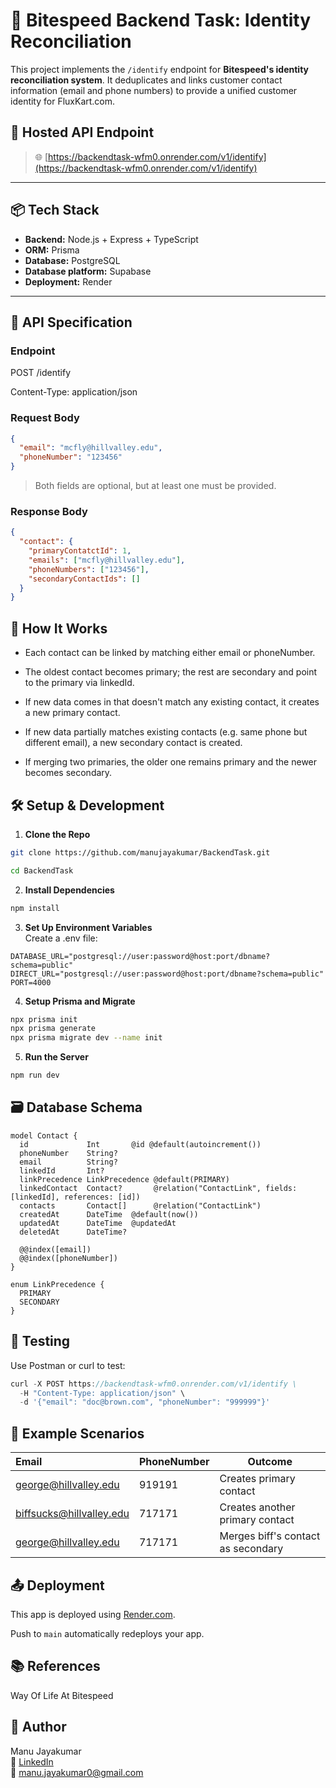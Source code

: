 # 🧠 Bitespeed Backend Task: Identity Reconciliation


This project implements the `/identify` endpoint for **Bitespeed's identity reconciliation system**. It deduplicates and links customer contact information (email and phone numbers) to provide a unified customer identity for FluxKart.com.

## 🔗 Hosted API Endpoint

> 🌐 [https://backendtask-wfm0.onrender.com/v1/identify](https://backendtask-wfm0.onrender.com/v1/identify)

---

## 📦 Tech Stack

- **Backend:** Node.js + Express + TypeScript
- **ORM:** Prisma
- **Database:** PostgreSQL
- **Database platform:** Supabase
- **Deployment:** Render
---

## 📘 API Specification

### Endpoint

POST /identify 

Content-Type: application/json

### Request Body

```json
{
  "email": "mcfly@hillvalley.edu",
  "phoneNumber": "123456"
}
```

>Both fields are optional, but at least one must be provided.

### Response Body
```json
{
  "contact": {
    "primaryContatctId": 1,
    "emails": ["mcfly@hillvalley.edu"],
    "phoneNumbers": ["123456"],
    "secondaryContactIds": []
  }
}
```
## 🧠 How It Works

- Each contact can be linked by matching either email or phoneNumber.

- The oldest contact becomes primary; the rest are secondary and point to the primary via linkedId.

- If new data comes in that doesn't match any existing contact, it creates a new primary contact.

- If new data partially matches existing contacts (e.g. same phone but different email), a new secondary contact is created.

- If merging two primaries, the older one remains primary and the newer becomes secondary.

## 🛠️ Setup & Development

1. **Clone the Repo**
```Bash
git clone https://github.com/manujayakumar/BackendTask.git

cd BackendTask
```
2. **Install Dependencies**
```Bash
npm install
```
3. **Set Up Environment Variables** </br>
Create a .env file:

```env
DATABASE_URL="postgresql://user:password@host:port/dbname?schema=public"
DIRECT_URL="postgresql://user:password@host:port/dbname?schema=public"
PORT=4000
```
4. **Setup Prisma and Migrate**
```bash
npx prisma init
npx prisma generate
npx prisma migrate dev --name init
```
5. **Run the Server**
```bash
npm run dev
```
## 🗃️ Database Schema
```prisma
model Contact {
  id             Int       @id @default(autoincrement())
  phoneNumber    String?   
  email          String?   
  linkedId       Int?      
  linkPrecedence LinkPrecedence @default(PRIMARY)
  linkedContact  Contact?       @relation("ContactLink", fields: [linkedId], references: [id])
  contacts       Contact[]      @relation("ContactLink")
  createdAt      DateTime  @default(now())
  updatedAt      DateTime  @updatedAt
  deletedAt      DateTime?

  @@index([email])
  @@index([phoneNumber])
}

enum LinkPrecedence {
  PRIMARY
  SECONDARY
}
```
## 🧪 Testing
Use Postman or curl to test:

```js
curl -X POST https://backendtask-wfm0.onrender.com/v1/identify \
  -H "Content-Type: application/json" \
  -d '{"email": "doc@brown.com", "phoneNumber": "999999"}'
```
## 🧾 Example Scenarios

| Email |	PhoneNumber |	Outcome |
|:------|:------------|---------|
| george@hillvalley.edu	| 919191	| Creates primary contact |
| biffsucks@hillvalley.edu | 717171	| Creates another primary contact |
| george@hillvalley.edu	| 717171	| Merges biff's contact as secondary |

## 📤 Deployment
This app is deployed using [Render.com](https://render.com/).

Push to `main` automatically redeploys your app.

## 📚 References
Way Of Life At Bitespeed

## 🤝 Author
Manu Jayakumar</br>
💼 [LinkedIn](https://www.linkedin.com/in/manu-jayakumar-228782145/)</br>
📧 manu.jayakumar0@gmail.com

